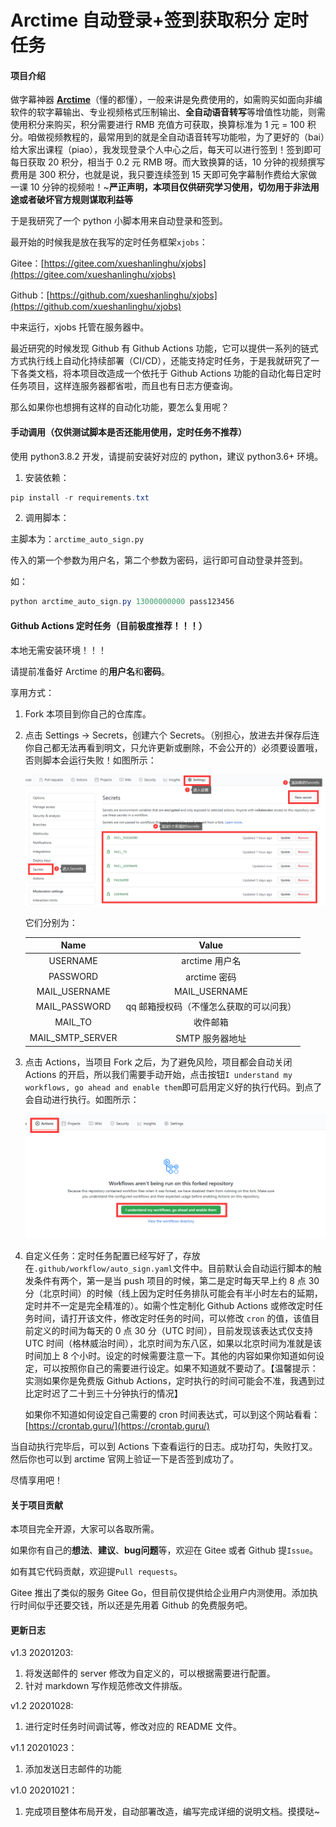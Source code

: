 # Arctime 自动登录+签到获取积分 定时任务

#### 项目介绍

做字幕神器 [**Arctime**](http://m.arctime.cn/home/user/login.html)（懂的都懂），一般来讲是免费使用的，如需购买如面向非编软件的软字幕输出、专业视频格式压制输出、**全自动语音转写**等增值性功能，则需使用积分来购买，积分需要进行 RMB 充值方可获取，换算标准为 1 元 = 100 积分。咱做视频教程的，最常用到的就是全自动语音转写功能啦，为了更好的（bai）给大家出课程（piao），我发现登录个人中心之后，每天可以进行签到！签到即可每日获取 20 积分，相当于 0.2 元 RMB 呀。而大致换算的话，10 分钟的视频撰写费用是 300 积分，也就是说，我只要连续签到 15 天即可免字幕制作费给大家做一课 10 分钟的视频啦！~**严正声明，本项目仅供研究学习使用，切勿用于非法用途或者破坏官方规则谋取利益等**

于是我研究了一个 python 小脚本用来自动登录和签到。

最开始的时候我是放在我写的定时任务框架`xjobs`：

Gitee：[https://gitee.com/xueshanlinghu/xjobs](https://gitee.com/xueshanlinghu/xjobs)

Github：[https://github.com/xueshanlinghu/xjobs](https://github.com/xueshanlinghu/xjobs)

中来运行，xjobs 托管在服务器中。

最近研究的时候发现 Github 有 Github Actions 功能，它可以提供一系列的链式方式执行线上自动化持续部署（CI/CD），还能支持定时任务，于是我就研究了一下各类文档，将本项目改造成一个依托于 Github Actions 功能的自动化每日定时任务项目，这样连服务器都省啦，而且也有日志方便查询。

那么如果你也想拥有这样的自动化功能，要怎么复用呢？



#### 手动调用（仅供测试脚本是否还能用使用，定时任务不推荐）

使用 python3.8.2 开发，请提前安装好对应的 python，建议 python3.6+ 环境。

1. 安装依赖：

```powershell
pip install -r requirements.txt
```

2. 调用脚本：

主脚本为：`arctime_auto_sign.py`

传入的第一个参数为用户名，第二个参数为密码，运行即可自动登录并签到。

如：

```powershell
python arctime_auto_sign.py 13000000000 pass123456
```



#### Github Actions 定时任务（目前极度推荐！！！）

本地无需安装环境！！！

请提前准备好 Arctime 的**用户名**和**密码**。

享用方式：

1. Fork 本项目到你自己的仓库库。

2. 点击 Settings → Secrets，创建六个 Secrets。（别担心，放进去并保存后连你自己都无法再看到明文，只允许更新或删除，不会公开的）必须要设置哦，否则脚本会运行失败！如图所示：

   ![image-20201023161159757](assets/image-20201023161159757.png)

   它们分别为：

   | Name | Value |
   | :----: | :----: |
   | USERNAME | arctime 用户名 |
   | PASSWORD | arctime 密码 |
   | MAIL_USERNAME | MAIL_USERNAME |
   | MAIL_PASSWORD | qq 邮箱授权码（不懂怎么获取的可以问我） |
   | MAIL_TO | 收件邮箱 |
   | MAIL_SMTP_SERVER | SMTP 服务器地址 |

3. 点击 Actions，当项目 Fork 之后，为了避免风险，项目都会自动关闭 Actions 的开启，所以我们需要手动开始，点击按钮`I understand my workflows, go ahead and enable them`即可启用定义好的执行代码。到点了会自动进行执行。如图所示：

   ![image-20201021135430385](assets/image-20201021135430385.png)

4. 自定义任务：定时任务配置已经写好了，存放在`.github/workflow/auto_sign.yaml`文件中。目前默认会自动运行脚本的触发条件有两个，第一是当 push 项目的时候，第二是定时每天早上约 8 点 30 分（北京时间）的时候（线上因为定时任务排队可能会有半小时左右的延期，定时并不一定是完全精准的）。如需个性定制化 Github Actions 或修改定时任务时间，请打开该文件，修改定时任务的时间，可以修改 `cron` 的值，该值目前定义的时间为每天的 0 点 30 分（UTC 时间），目前发现该表达式仅支持 UTC 时间（格林威治时间），北京时间为东八区，如果以北京时间为准就是该时间加上 8 个小时。设定的时候需要注意一下。其他的内容如果你知道如何设定，可以按照你自己的需要进行设定。如果不知道就不要动了。【温馨提示：实测如果你是免费版 Github Actions，定时执行的时间可能会不准，我遇到过比定时迟了二十到三十分钟执行的情况】

   如果你不知道如何设定自己需要的 cron 时间表达式，可以到这个网站看看：[https://crontab.guru/](https://crontab.guru/)

当自动执行完毕后，可以到 Actions 下查看运行的日志。成功打勾，失败打叉。然后你也可以到 arctime 官网上验证一下是否签到成功了。

尽情享用吧！



#### 关于项目贡献

本项目完全开源，大家可以各取所需。

如果你有自己的**想法**、**建议**、**bug问题**等，欢迎在 Gitee 或者 Github 提`Issue`。

如有其它代码贡献，欢迎提`Pull requests`。

Gitee 推出了类似的服务 Gitee Go，但目前仅提供给企业用户内测使用。添加执行时间似乎还要交钱，所以还是先用着 Github 的免费服务吧。



#### 更新日志
v1.3 20201203:
1. 将发送邮件的 server 修改为自定义的，可以根据需要进行配置。
2. 针对 markdown 写作规范修改文件排版。



v1.2 20201028:

1. 进行定时任务时间调试等，修改对应的 README 文件。



v1.1 20201023：

1. 添加发送日志邮件的功能



v1.0 20201021：

1. 完成项目整体布局开发，自动部署改造，编写完成详细的说明文档。摸摸哒~



